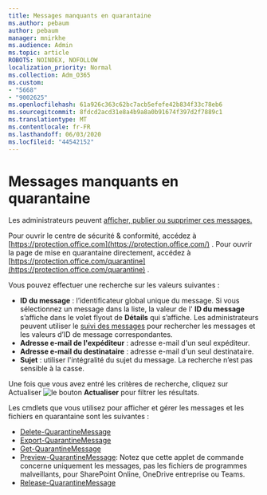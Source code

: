 ```yaml
---
title: Messages manquants en quarantaine
ms.author: pebaum
author: pebaum
manager: mnirkhe
ms.audience: Admin
ms.topic: article
ROBOTS: NOINDEX, NOFOLLOW
localization_priority: Normal
ms.collection: Adm_O365
ms.custom:
- "5668"
- "9002625"
ms.openlocfilehash: 61a926c363c62bc7acb5efefe42b834f33c78eb6
ms.sourcegitcommit: 8fdcd2acd31e8a4b9a8a0b91674f397d2f7889c1
ms.translationtype: MT
ms.contentlocale: fr-FR
ms.lasthandoff: 06/03/2020
ms.locfileid: "44542152"
---
```

# <a name="missing-emails-in-quarantine"></a>Messages manquants en quarantaine

Les administrateurs peuvent [afficher, publier ou supprimer ces messages.](https://docs.microsoft.com/microsoft-365/security/office-365-security/manage-quarantined-messages-and-files?view=o365-worldwide)

Pour ouvrir le centre de sécurité & conformité, accédez à [https://protection.office.com](https://protection.office.com/) . Pour ouvrir la page de mise en quarantaine directement, accédez à [https://protection.office.com/quarantine](https://protection.office.com/quarantine) .  

Vous pouvez effectuer une recherche sur les valeurs suivantes :  

- **ID du message** : l’identificateur global unique du message. Si vous sélectionnez un message dans la liste, la valeur de l' **ID du message** s’affiche dans le volet flyout de **Détails** qui s’affiche. Les administrateurs peuvent utiliser le [suivi des messages](https://docs.microsoft.com/microsoft-365/security/office-365-security/message-trace-scc?view=o365-worldwide) pour rechercher les messages et les valeurs d’ID de message correspondantes.
- **Adresse e-mail de l'expéditeur** : adresse e-mail d'un seul expéditeur.
- **Adresse e-mail du destinataire** : adresse e-mail d'un seul destinataire.
- **Sujet** : utiliser l'intégralité du sujet du message. La recherche n’est pas sensible à la casse.

Une fois que vous avez entré les critères de recherche, cliquez sur Actualiser ![ le bouton ](https://docs.microsoft.com/microsoft-365/media/scc-quarantine-refresh.png?view=o365-worldwide) **Actualiser** pour filtrer les résultats.  

Les cmdlets que vous utilisez pour afficher et gérer les messages et les fichiers en quarantaine sont les suivantes :
- [Delete-QuarantineMessage](https://docs.microsoft.com/powershell/module/exchange/delete-quarantinemessage)
- [Export-QuarantineMessage](https://docs.microsoft.com/powershell/module/exchange/export-quarantinemessage)
- [Get-QuarantineMessage](https://docs.microsoft.com/powershell/module/exchange/get-quarantinemessage)
- [Preview-QuarantineMessage](https://docs.microsoft.com/powershell/module/exchange/preview-quarantinemessage): Notez que cette applet de commande concerne uniquement les messages, pas les fichiers de programmes malveillants, pour SharePoint Online, OneDrive entreprise ou Teams.
- [Release-QuarantineMessage](https://docs.microsoft.com/powershell/module/exchange/release-quarantinemessage)